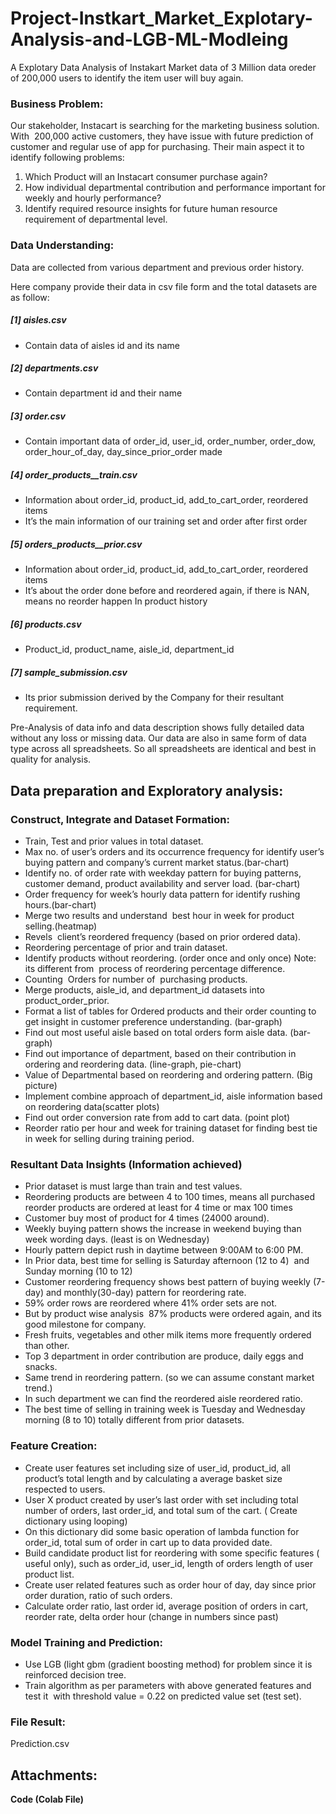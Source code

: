 # Project-Instkart_Market_Explotary-Analysis-and-LGB-ML-Modleing
A Explotary Data Analysis of Instakart Market data of 3 Million data oreder of 200,000 users to identify the item user will buy again. 

<!-- wp:heading {"level":3} -->
<h3><strong>Business Problem:</strong></h3>
<!-- /wp:heading -->

<!-- wp:paragraph -->
<p>Our stakeholder, Instacart is searching for the marketing business solution. With&nbsp;&nbsp;200,000&nbsp;active customers, they have issue with future prediction of customer and regular use of app for purchasing. Their main aspect it to identify following problems:</p>
<!-- /wp:paragraph -->

<!-- wp:list {"ordered":true,"type":"1"} -->
<ol type="1"><li>Which Product will an Instacart consumer purchase again?</li><li>How individual departmental contribution and performance important for weekly and hourly performance?</li><li>Identify required resource insights for future human resource requirement of departmental level.</li></ol>
<!-- /wp:list -->

<!-- wp:heading {"level":3} -->
<h3><strong>Data Understanding:</strong></h3>
<!-- /wp:heading -->

<!-- wp:paragraph -->
<p>Data are collected from various department and previous order history.</p>
<!-- /wp:paragraph -->

<!-- wp:paragraph -->
<p>Here company provide their data in csv file form and the total datasets are as follow:</p>
<!-- /wp:paragraph -->

<!-- wp:heading {"level":5} -->
<h5>  [1] aisles.csv</h5>
<!-- /wp:heading -->

<!-- wp:list -->
<ul><li>Contain data of aisles id and its name&nbsp;</li></ul>
<!-- /wp:list -->

<!-- wp:heading {"level":5} -->
<h5>  [2] departments.csv</h5>
<!-- /wp:heading -->

<!-- wp:list -->
<ul><li>Contain department id and their name&nbsp;</li></ul>
<!-- /wp:list -->

<!-- wp:heading {"level":5} -->
<h5>  [3] order.csv</h5>
<!-- /wp:heading -->

<!-- wp:list -->
<ul><li>Contain important data of order_id, user_id, order_number, order_dow, order_hour_of_day, day_since_prior_order made</li></ul>
<!-- /wp:list -->

<!-- wp:heading {"level":5} -->
<h5>  [4] order_products__train.csv</h5>
<!-- /wp:heading -->

<!-- wp:list -->
<ul><li>Information about order_id, product_id, add_to_cart_order, reordered items</li><li>It’s the main information of our training set and order after first order</li></ul>
<!-- /wp:list -->

<!-- wp:heading {"level":5} -->
<h5> [5] orders_products__prior.csv</h5>
<!-- /wp:heading -->

<!-- wp:list -->
<ul><li>Information about order_id, product_id, add_to_cart_order, reordered items</li><li>It’s about the order done before and reordered again, if there is NAN, means no reorder happen In product history</li></ul>
<!-- /wp:list -->

<!-- wp:heading {"level":5} -->
<h5> [6] products.csv</h5>
<!-- /wp:heading -->

<!-- wp:list -->
<ul><li>Product_id, product_name, aisle_id, department_id</li></ul>
<!-- /wp:list -->

<!-- wp:heading {"level":5} -->
<h5>  [7] sample_submission.csv</h5>
<!-- /wp:heading -->

<!-- wp:list -->
<ul><li>Its prior submission derived by the Company for their resultant requirement.</li></ul>
<!-- /wp:list -->

<!-- wp:paragraph -->
<p>Pre-Analysis of data info and data description shows fully detailed data without any loss or missing data. Our data are also in same form of data type across all spreadsheets. So all spreadsheets are identical and best in quality for analysis.</p>
<!-- /wp:paragraph -->

<!-- wp:heading -->
<h2><strong>Data preparation and </strong>Exploratory <strong>analysis:</strong></h2>
<!-- /wp:heading -->

<!-- wp:heading {"level":3} -->
<h3><strong>Construct, Integrate and Dataset Formation:</strong></h3>
<!-- /wp:heading -->

<!-- wp:list -->
<ul><li>Train, Test and prior values in total dataset.</li><li>Max no. of user’s orders and its occurrence frequency for identify user’s buying pattern and company’s current market status.(bar-chart)</li><li>Identify no. of order rate with weekday pattern for buying patterns, customer demand, product availability and server load. (bar-chart)</li><li>Order frequency for week’s hourly data pattern for identify rushing hours.(bar-chart)</li><li>Merge two results and understand&nbsp; best hour in week for product selling.(heatmap)</li><li>Revels&nbsp; client’s reordered frequency (based on prior ordered data).</li><li>Reordering percentage of prior and train dataset.</li><li>Identify products without reordering. (order once and only once) Note: its different from&nbsp; process of reordering percentage difference.</li><li>Counting&nbsp; Orders for number of&nbsp; purchasing products.</li><li>Merge products, aisle_id, and department_id datasets into product_order_prior.</li><li>Format a list of tables for Ordered products and their order counting to get insight in customer preference understanding. (bar-graph)</li><li>Find out most useful aisle based on total orders form aisle data. (bar-graph)</li><li>Find out importance of department, based on their contribution in ordering and reordering data. (line-graph, pie-chart)</li><li>Value of Departmental based on reordering and ordering pattern. (Big picture)</li><li>Implement combine approach of department_id, aisle information based on reordering data(scatter plots)</li><li>Find out order conversion rate from add to cart data. (point plot)</li><li>Reorder ratio per hour and week for training dataset for finding best tie in week for selling during training period.</li></ul>
<!-- /wp:list -->

<!-- wp:heading {"level":3} -->
<h3>Resultant Data Insights (Information achieved)</h3>
<!-- /wp:heading -->

<!-- wp:list -->
<ul><li>Prior dataset is must large than train and test values.</li><li>Reordering products are between 4 to 100 times, means all purchased reorder products are ordered at least for 4 time or max 100 times</li><li>Customer buy most of product for 4 times (24000 around).</li><li>Weekly buying pattern shows the increase in weekend buying than week wording days. (least is on Wednesday)</li><li>Hourly pattern depict rush in daytime between 9:00AM to 6:00 PM.</li><li>In Prior data, best time for selling is Saturday afternoon (12 to 4)&nbsp; and Sunday morning (10 to 12)</li><li>Customer reordering frequency shows best pattern of buying weekly (7-day) and monthly(30-day) pattern for reordering rate.</li><li>59% order rows are reordered where 41% order sets are not.</li><li>But by product wise analysis&nbsp; 87% products were ordered again, and its good milestone for company.</li><li>Fresh fruits, vegetables and other milk items more frequently ordered than other.</li><li>Top 3 department in order contribution are produce, daily eggs and snacks.</li><li>Same trend in reordering pattern. (so we can assume constant market trend.)</li><li>In such department we can find the reordered aisle reordered ratio.</li><li>The best time of selling in training week is Tuesday and Wednesday morning (8 to 10) totally different from prior datasets.</li></ul>
<!-- /wp:list -->

<!-- wp:heading {"level":3} -->
<h3><strong>Feature Creation:</strong></h3>
<!-- /wp:heading -->

<!-- wp:list -->
<ul><li>Create user features set including size of user_id, product_id, all product’s total length and by calculating a average basket size respected to users.</li><li>User X product created by user’s last order with set including total number of orders, last order_id, and total sum of the cart. ( Create dictionary using looping)</li><li>On this dictionary did some basic operation of lambda function for order_id, total sum of order in cart up to data provided date.</li><li>Build candidate product list for reordering with some specific features ( useful only), such as order_id, user_id, length of orders length of user product list.</li><li>Create user related features such as order hour of day, day since prior order duration, ratio of such orders.</li><li>Calculate order ratio, last order id, average position of orders in cart, reorder rate, delta order hour (change in numbers since past)</li></ul>
<!-- /wp:list -->

<!-- wp:heading {"level":3} -->
<h3>Model Training and Prediction:</h3>
<!-- /wp:heading -->

<!-- wp:list -->
<ul><li>Use LGB (light gbm (gradient boosting method) for problem since it is reinforced decision tree.</li><li> Train algorithm as per parameters with above generated features and test it &nbsp;with threshold value = 0.22 on predicted value set (test set).</li></ul>
<!-- /wp:list -->

<!-- wp:heading {"level":3} -->
<h3>File Result:</h3>
<!-- /wp:heading -->

<!-- wp:paragraph -->
<p>Prediction.csv</p>
<!-- /wp:paragraph -->

<!-- wp:heading -->
<h2>Attachments:</h2>
<!-- /wp:heading -->

<!-- wp:paragraph -->
<p><strong>Code (Colab File)</strong></p>
<!-- /wp:paragraph -->
